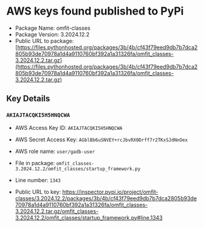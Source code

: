# AWS keys found published to PyPi

* Package Name: omfit-classes
* Package Version: 3.2024.12.2
* Public URL to package: [https://files.pythonhosted.org/packages/3b/4b/cf43f79eed9db7b7dca2805b93de70978a1d4a9110760bf392a1a31326fa/omfit_classes-3.2024.12.2.tar.gz](https://files.pythonhosted.org/packages/3b/4b/cf43f79eed9db7b7dca2805b93de70978a1d4a9110760bf392a1a31326fa/omfit_classes-3.2024.12.2.tar.gz)

## Key Details

### `AKIAJTACQKI5H5HNQCWA`

* AWS Access Key ID: `AKIAJTACQKI5H5HNQCWA`
* AWS Secret Access Key: `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` 
* AWS role name: `user/gadb-user`
* File in package: `omfit_classes-3.2024.12.2/omfit_classes/startup_framework.py`
* Line number: `1343`

* Public URL to key: https://inspector.pypi.io/project/omfit-classes/3.2024.12.2/packages/3b/4b/cf43f79eed9db7b7dca2805b93de70978a1d4a9110760bf392a1a31326fa/omfit_classes-3.2024.12.2.tar.gz/omfit_classes-3.2024.12.2/omfit_classes/startup_framework.py#line.1343


